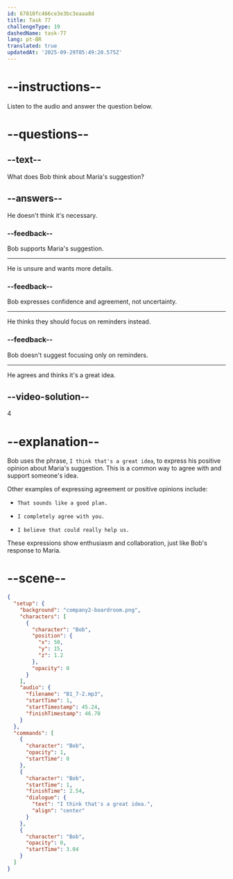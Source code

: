 ```yaml
---
id: 67810fc466ce3e3bc3eaaa8d
title: Task 77
challengeType: 19
dashedName: task-77
lang: pt-BR
translated: true
updatedAt: '2025-09-29T05:49:20.575Z'
---
```


<!-- (Audio) Bob: I think that's a great idea. -->

# --instructions--

Listen to the audio and answer the question below.

# --questions--

## --text--

What does Bob think about Maria's suggestion?

## --answers--

He doesn't think it's necessary.

### --feedback--

Bob supports Maria's suggestion.

---

He is unsure and wants more details.

### --feedback--

Bob expresses confidence and agreement, not uncertainty.

---

He thinks they should focus on reminders instead.

### --feedback--

Bob doesn't suggest focusing only on reminders.

---

He agrees and thinks it's a great idea.

## --video-solution--

4

# --explanation--

Bob uses the phrase, `I think that's a great idea`, to express his positive opinion about Maria's suggestion. This is a common way to agree with and support someone's idea.

Other examples of expressing agreement or positive opinions include:

- `That sounds like a good plan.`

- `I completely agree with you.`

- `I believe that could really help us.`

These expressions show enthusiasm and collaboration, just like Bob's response to Maria.

# --scene--

```json
{
  "setup": {
    "background": "company2-boardroom.png",
    "characters": [
      {
        "character": "Bob",
        "position": {
          "x": 50,
          "y": 15,
          "z": 1.2
        },
        "opacity": 0
      }
    ],
    "audio": {
      "filename": "B1_7-2.mp3",
      "startTime": 1,
      "startTimestamp": 45.24,
      "finishTimestamp": 46.78
    }
  },
  "commands": [
    {
      "character": "Bob",
      "opacity": 1,
      "startTime": 0
    },
    {
      "character": "Bob",
      "startTime": 1,
      "finishTime": 2.54,
      "dialogue": {
        "text": "I think that's a great idea.",
        "align": "center"
      }
    },
    {
      "character": "Bob",
      "opacity": 0,
      "startTime": 3.04
    }
  ]
}
```
